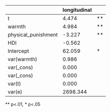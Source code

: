 |                     | longitudinal |    |
|---------------------|--------------|----|
| t                   | 4.474        | ** |
| warmth              | 4.984        | ** |
| physical_punishment | -3.227       | ** |
| HDI                 | -0.562       |    |
| Intercept           | 62.059       | *  |
| var(warmth)         | 0.986        |    |
| var(_cons)          | 0.000        |    |
| var(_cons)          | 0.000        |    |
| var(t)              | 0.000        |    |
| var(e)              | 2698.344     |    |
** p<.01, * p<.05
